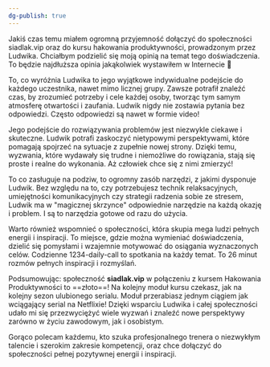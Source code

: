 ```yaml
---
dg-publish: true
---
```

Jakiś czas temu miałem ogromną przyjemność dołączyć do społeczności siadlak.vip oraz do kursu hakowania produktywności, prowadzonym przez Ludwika. 
Chciałbym podzielić się moją opinią na temat tego doświadczenia. To będzie najdłuższa opinia jakąkolwiek wystawiłem w Internecie 🙂

To, co wyróżnia Ludwika to jego wyjątkowe indywidualne podejście do każdego uczestnika, nawet mimo licznej grupy. Zawsze potrafił znaleźć czas, by zrozumieć potrzeby i cele każdej osoby, tworząc tym samym atmosferę otwartości i zaufania. Ludwik nigdy nie zostawia pytania bez odpowiedzi. Często odpowiedzi są nawet w formie video!

Jego podejście do rozwiązywania problemów jest niezwykle ciekawe i skuteczne. Ludwik potrafi zaskoczyć nietypowymi perspektywami, które pomagają spojrzeć na sytuacje z zupełnie nowej strony. 
Dzięki temu, wyzwania, które wydawały się trudne i niemożliwe do rowiązania, stają się proste i realne do wykonania. Aż człowiek chce się z nimi zmierzyć!

To co zasługuje na podziw, to ogromny zasób narzędzi, z jakimi dysponuje Ludwik. Bez względu na to, czy potrzebujesz technik relaksacyjnych, umiejętności komunikacyjnych czy strategii radzenia sobie ze stresem, Ludwik ma w "magicznej skrzynce" odpowiednie narzędzie na każdą okazję i problem. I są to narzędzia gotowe od razu do użycia.

Warto również wspomnieć o społeczności, która skupia mega ludzi pełnych energii i inspiracji. To miejsce, gdzie można wymieniać doświadczenia, dzielić się pomysłami i wzajemnie motywować do osiągania wyznaczonych celów. Codzienne 1234-daily-call to spotkania na każdy temat. To 26 minut rozmów pełnych inspiracji i rozmyślań. 

Podsumowując: społeczność **siadlak.vip** w połączeniu z kursem Hakowania Produktywności to ==złoto==! Na kolejny moduł kursu czekasz, jak na kolejny sezon ulubionego serialu. Moduł przerabiasz jednym ciągiem jak wciągający serial na Netflixie! Dzięki wsparciu Ludwika i całej społeczności udało mi się przezwyciężyć wiele wyzwań i znaleźć nowe perspektywy zarówno w życiu zawodowym, jak i osobistym.

Gorąco polecam każdemu, kto szuka profesjonalnego trenera o niezwykłym talencie i szerokim zakresie kompetencji, oraz chce dołączyć do społeczności pełnej pozytywnej energii i inspiracji.